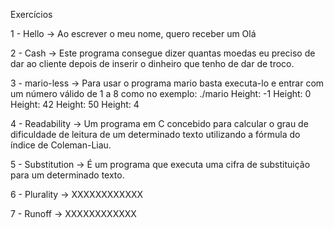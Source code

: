 Exercícios

1 - Hello -> Ao escrever o meu nome, quero receber um Olá

2 - Cash -> Este programa consegue dizer quantas moedas eu preciso de dar ao cliente depois de inserir o dinheiro que tenho de dar de troco.

3 - mario-less -> Para usar o programa mario basta executa-lo e entrar com um número válido de 1 a 8 como no exemplo:
./mario Height: -1 Height: 0 Height: 42 Height: 50 Height: 4

4 - Readability -> Um programa em C concebido para calcular o grau de dificuldade de leitura de um determinado texto utilizando a fórmula do índice de Coleman-Liau.

5 - Substitution -> É um programa que executa uma cifra de substituição para um determinado texto.

6 - Plurality -> XXXXXXXXXXXX

7 - Runoff -> XXXXXXXXXXXX